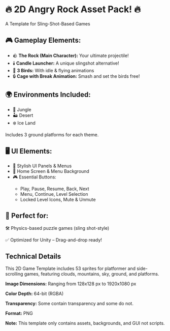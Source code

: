 <h1>🔥 2D Angry Rock Asset Pack! 🔥</h1>
<p>A Template for Sling-Shot-Based Games</p>

<h2>🎮 Gameplay Elements:</h2>
<ul>
    <li>🪨 <strong>The Rock (Main Character):</strong> Your ultimate projectile!</li>
    <li>🕯️ <strong>Candle Launcher:</strong> A unique slingshot alternative!</li>
    <li>🦜 <strong>3 Birds:</strong> With idle & flying animations</li>
    <li>🔒 <strong>Cage with Break Animation:</strong> Smash and set the birds free!</li>
</ul>

<h2>🌍 Environments Included:</h2>
<ul>
    <li>🌴 Jungle</li>
    <li>🏜️ Desert</li>
    <li>❄️ Ice Land</li>
</ul>
<p>Includes 3 ground platforms for each theme.</p>

<h2>🖥️ UI Elements:</h2>
<ul>
    <li>🎨 Stylish UI Panels & Menus</li>
    <li>🏡 Home Screen & Menu Background</li>
    <li>🎮 Essential Buttons:</li>
    <ul>
        <li>Play, Pause, Resume, Back, Next</li>
        <li>Menu, Continue, Level Selection</li>
        <li>Locked Level Icons, Mute & Unmute</li>
    </ul>
</ul>

<h2>🚀 Perfect for:</h2>
<p>🛠️ Physics-based puzzle games (sling shot-style)</p>
<p>✅ Optimized for Unity – Drag-and-drop ready!</p>

<h2>Technical Details</h2>

<p>This 2D Game Template includes 53 sprites for platformer and side-scrolling games, featuring clouds, mountains, sky, ground, and platforms.</p> 

<p><strong>Image Dimensions:</strong> Ranging from 128x128 px to 1920x1080 px</p> 
<p><strong>Color Depth:</strong> 64-bit (RGBA)</p> 
<p><strong>Transparency:</strong> Some contain transparency and some do not.</p> 
<p><strong>Format:</strong> PNG</p> 
<p><strong>Note:</strong> This template only contains assets, backgrounds, and GUI not scripts.</p>

